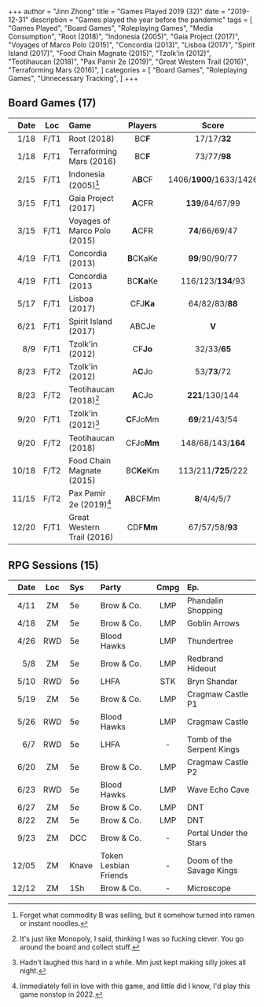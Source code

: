 +++ 
author = "Jinn Zhong" 
title = "Games Played 2019 (32)" 
date = "2019-12-31" 
description = "Games played the year before the pandemic" 
tags = [
    "Games Played",
    "Board Games",
    "Roleplaying Games",
    "Media Consumption",
    "Root (2018)",
    "Indonesia (2005)",
    "Gaia Project (2017)",
    "Voyages of Marco Polo (2015)",
    "Concordia (2013)",
    "Lisboa (2017)",
    "Spirit Island (2017)",
    "Food Chain Magnate (2015)",
    "Tzolk'in (2012)",
    "Teotihaucan (2018)",
    "Pax Pamir 2e (2019)",
    "Great Western Trail (2016)",
    "Terraforming Mars (2016)",
]
categories = [
    "Board Games",
    "Roleplaying Games",
    "Unnecessary Tracking",
]
+++

## Board Games (17)

| Date | Loc | Game | Players | Score |
| ---: | :---: | :--- | :---: | :---: |
| 1/18 | F/T1 | Root (2018) | BC**F** | 17/17/**32** |
| 1/18 | F/T1 | Terraforming Mars (2016) | BC**F** | 73/77/**98** |
| 2/15 | F/T1 | Indonesia (2005)[^1] | A**B**CF | 1406/**1900**/1633/1426 |
| 3/15 | F/T1 | Gaia Project (2017) | **A**CFR | **139**/84/67/99 |
| 3/15 | F/T1 | Voyages of Marco Polo (2015) | **A**CFR | **74**/66/69/47 |
| 4/19 | F/T1 | Concordia (2013) | **B**CKaKe | **99**/90/90/77 |
| 4/19 | F/T1 | Concordia (2013 | BC**Ka**Ke | 116/123/**134**/93 |
| 5/17 | F/T1 | Lisboa (2017) | CFJ**Ka** | 64/82/83/**88** |
| 6/21 | F/T1 | Spirit Island (2017) | ABCJe | **V** |
| 8/9 | F/T1 | Tzolk'in (2012) | CF**Jo** | 32/33/**65** |
| 8/23 | F/T2 | Tzolk'in (2012) | A**C**Jo | 53/**73**/72 |
| 8/23 | F/T2 | Teotihaucan (2018)[^2] | **A**CJo | **221**/130/144 |
| 9/20 | F/T1 | Tzolk'in (2012)[^3] | **C**FJoMm | **69**/21/43/54 |
| 9/20 | F/T2 | Teotihaucan (2018) | CFJo**Mm** | 148/68/143/**164** |
| 10/18 | F/T2 | Food Chain Magnate (2015) | BC**Ke**Km | 113/211/**725**/222 |
| 11/15 | F/T2 | Pax Pamir 2e (2019)[^4] | **A**BCFMm | **8**/4/4/5/7 |
| 12/20 | F/T1 | Great Western Trail (2016) | CDF**Mm** | 67/57/58/**93** |

## RPG Sessions (15)

| Date | Loc | Sys | Party | Cmpg | Ep. |
| ---: | :---: | :--- | :--- | :---: |:--- |
| 4/11 | ZM | 5e | Brow & Co. | LMP | Phandalin Shopping |
| 4/18 | ZM | 5e | Brow & Co. | LMP | Goblin Arrows |
| 4/26 | RWD | 5e | Blood Hawks | LMP | Thundertree |
| 5/8 | ZM | 5e | Brow & Co. | LMP | Redbrand Hideout |
| 5/10 | RWD | 5e | LHFA | STK | Bryn Shandar |
| 5/19 | ZM | 5e | Brow & Co. | LMP | Cragmaw Castle P1 |
| 5/26 | RWD | 5e | Blood Hawks | LMP | Cragmaw Castle |
| 6/7 | RWD | 5e | LHFA | - | Tomb of the Serpent Kings |
| 6/20 | ZM | 5e | Brow & Co. | LMP | Cragmaw Castle P2 |
| 6/23 | RWD | 5e | Blood Hawks | LMP | Wave Echo Cave |
| 6/27 | ZM | 5e | Brow & Co. | LMP | DNT |
| 8/22 | ZM | 5e | Brow & Co. | LMP | DNT |
| 9/23 | ZM | DCC | Brow & Co. | - | Portal Under the Stars |
| 12/05 | ZM | Knave | Token Lesbian Friends | - | Doom of the Savage Kings |
| 12/12 | ZM | 1Sh | Brow & Co. | - | Microscope |

[^1]: Forget what commodity B was selling, but it somehow turned into ramen or instant noodles.
[^2]: It's just like Monopoly, I said, thinking I was so fucking clever. You go around the board and collect stuff.
[^3]: Hadn't laughed this hard in a while. Mm just kept making silly jokes all night.
[^4]: Immediately fell in love with this game, and little did I know, I'd play this game nonstop in 2022.
